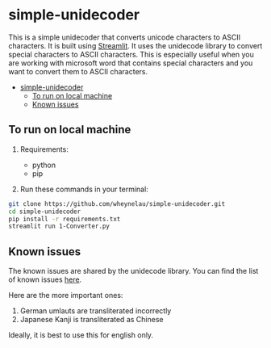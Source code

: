 # simple-unidecoder

This is a simple unidecoder that converts unicode characters to ASCII characters. It is built using [Streamlit](https://www.streamlit.io/).
It uses the unidecode library to convert special characters to ASCII characters. This is especially useful when you are working with microsoft word that contains special characters and you want to convert them to ASCII characters.

- [simple-unidecoder](#simple-unidecoder)
  - [To run on local machine](#to-run-on-local-machine)
  - [Known issues](#known-issues)


## To run on local machine

1. Requirements:
    - python
    - pip

2. Run these commands in your terminal:

```bash
git clone https://github.com/wheynelau/simple-unidecoder.git
cd simple-unidecoder
pip install -r requirements.txt
streamlit run 1-Converter.py
```

## Known issues

The known issues are shared by the unidecode library. You can find the list of known issues [here](https://pypi.org/project/Unidecode/).

Here are the more important ones:

1. German umlauts are transliterated incorrectly
2. Japanese Kanji is transliterated as Chinese

Ideally, it is best to use this for english only.